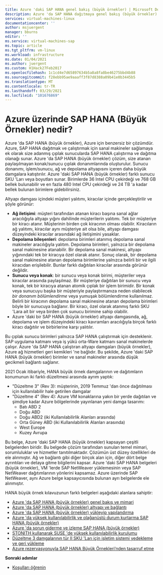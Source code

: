 ```yaml
---
title: Azure 'daki SAP HANA genel bakış (büyük örnekler) | Microsoft Docs
description: Azure 'da SAP HANA dağıtmaya genel bakış (büyük örnekler).
services: virtual-machines-linux
documentationcenter: ''
author: msjuergent
manager: bburns
editor: ''
ms.service: virtual-machines-sap
ms.topic: article
ms.tgt_pltfrm: vm-linux
ms.workload: infrastructure
ms.date: 01/04/2021
ms.author: juergent
ms.custom: H1Hack27Feb2017
ms.openlocfilehash: 1c1cd4e7d65897634b5a8a8fa8be46275bbd4b88
ms.sourcegitcommit: f28ebb95ae9aaaff3f87d8388a09b41e0b3445b5
ms.translationtype: MT
ms.contentlocale: tr-TR
ms.lasthandoff: 03/29/2021
ms.locfileid: "101676869"
---
```

#  <a name="what-is-sap-hana-on-azure-large-instances"></a>Azure üzerinde SAP HANA (Büyük Örnekler) nedir?

Azure 'da SAP HANA (büyük örnekler), Azure için benzersiz bir çözümdür. Azure, SAP HANA dağıtmak ve çalıştırmak için sanal makineler sağlamaya ek olarak size adanmış çıplak sunucularda SAP HANA çalıştırma ve dağıtma olanağı sunar. Azure 'da SAP HANA (büyük örnekler) çözüm, size atanan paylaşılmayan konak/sunucu çıplak donanımlarında oluşturulur. Sunucu donanımı, işlem/sunucu, ağ ve depolama altyapısını içeren daha büyük damgalara katıştırılır. Azure 'daki SAP HANA (büyük örnekler) farklı sunucu SKU 'Ları veya boyutları sunar. Birimlerde 36 Intel CPU çekirdeği ve 768 GB bellek bulunabilir ve en fazla 480 Intel CPU çekirdeği ve 24 TB 'a kadar bellek bulunan birimlere gidebilirsiniz.

Altyapı damgası içindeki müşteri yalıtımı, kiracılar içinde gerçekleştirilir ve şöyle görünür:

- **Ağ iletişimi**: müşteri tarafından atanan kiracı başına sanal ağlar aracılığıyla altyapı yığını dahilinde müşterilerin yalıtımı. Tek bir müşteriye bir kiracı atanır. Müşterinin birden çok kiracının olması olabilir. Kiracıların ağ yalıtımı, kiracılar aynı müşteriye ait olsa bile, altyapı damgası düzeyindeki kiracılar arasındaki ağ iletişimini yasaklar.
- **Depolama bileşenleri**: depolama birimleri atanmış depolama sanal makineler aracılığıyla yalıtım. Depolama birimleri, yalnızca bir depolama sanal makinesine atanabilir. Bir depolama sanal makinesi, altyapı yığınındaki tek bir kiracıya özel olarak atanır. Sonuç olarak, bir depolama sanal makinesine atanan depolama birimlerine yalnızca belirli bir ve ilgili kiracıdan erişilebilir. Bunlar farklı dağıtılan kiracılar arasında görünür değildir.
- **Sunucu veya konak**: bir sunucu veya konak birimi, müşteriler veya kiracılar arasında paylaşılmaz. Bir müşteriye dağıtılan bir sunucu veya konak, tek bir kiracıya atanan atomik çıplak bir işlem birimidir. Bir konak veya sunucuyu başka bir müşteriyle paylaştırmanıza neden olabilecek *bir donanım bölümlendirme* veya yumuşak bölümlendirme kullanılmaz. Belirli bir kiracının depolama sanal makinesine atanan depolama birimleri böyle bir sunucuya bağlanır. Bir kiracı, özel olarak atanmış farklı SKU 'Lara ait bir veya birden çok sunucu birimine sahip olabilir.
- Azure 'daki bir SAP HANA (büyük örnekler) altyapı damgasında, ağ, depolama ve işlem düzeyindeki kiracı kavramları aracılığıyla birçok farklı kiracı dağıtılır ve birbirlerine karşı yalıtılır. 


Bu çıplak sunucu birimleri yalnızca SAP HANA çalıştırmak için desteklenir. SAP uygulama katmanı veya iş yükü orta-Ware katmanı sanal makinelerde çalışır. Azure 'da SAP HANA çalıştıran altyapı damgaları (büyük örnekler), Azure ağ hizmetleri geri kemikleri 'ne bağlıdır. Bu şekilde, Azure 'daki SAP HANA (büyük örnekler) birimler ve sanal makineler arasında düşük gecikmeli bağlantı sağlanır.

2021 Ocak itibariyle, HANA büyük örnek damgalarının ve dağıtımların konumunun iki farklı düzeltmesi arasında ayrım yaptık:

- "Düzeltme 3" (Rev 3): müşterinin, 2019 Temmuz 'dan önce dağıtılması için kullanılabilir hale getirilen damgalar
- "Düzeltme 4" (Rev 4): Azure VM konaklarına yakın bir yerde dağıtılan ve şimdiye kadar Azure bölgelerinde yayınlanan yeni damga tasarımı:
    -  Batı ABD 2 
    -  Doğu ABD
    -  Doğu ABD2 (iki Kullanılabilirlik Alanları arasında)
    -  Orta Güney ABD (iki Kullanılabilirlik Alanları arasında)
    -  West Europe
    -  Kuzey Avrupa


Bu belge, Azure 'daki SAP HANA (büyük örnekler) kapsayan çeşitli belgelerden biridir. Bu belgede çözüm tarafından sunulan temel mimari, sorumluluklar ve hizmetler tanıtılmaktadır. Çözümün üst düzey özellikleri de ele alınmıştır. Ağ ve bağlantı gibi diğer birçok alan için, diğer dört belge ayrıntıları ve detaya gitme bilgilerini kapsar. Azure 'daki SAP HANA belgeleri (büyük örnekler), VM 'lerde SAP NetWeaver yüklemesinin veya SAP NetWeaver dağıtımlarının yönlerini kapsamaz. Azure üzerinde SAP NetWeaver, aynı Azure belge kapsayıcısında bulunan ayrı belgelerde ele alınmıştır. 


HANA büyük örnek kılavuzunun farklı belgeleri aşağıdaki alanlara sahiptir:

- [Azure 'da SAP HANA (büyük örnekler) genel bakış ve mimari](hana-overview-architecture.md)
- [Azure 'da SAP HANA (büyük örnekler) altyapı ve bağlantı](hana-overview-infrastructure-connectivity.md)
- [Azure 'da SAP HANA (büyük örnekler) yükleyip yapılandırma](hana-installation.md)
- [Azure 'da yüksek kullanılabilirlik ve olağanüstü durum kurtarma SAP HANA (büyük örnekler)](hana-overview-high-availability-disaster-recovery.md)
- [Azure 'da sorun giderme ve izleme SAP HANA (büyük örnekler)](troubleshooting-monitoring.md)
- [STONITH kullanarak SUSE 'de yüksek kullanılabilirlik kurulumu](./ha-setup-with-stonith.md)
- [Düzeltme 3 damgalarının tür II SKU 'Ları için işletim sistemi yedekleme ve geri yükleme](./os-backup-type-ii-skus.md)
- [Azure rezervasyonuyla SAP HANA Büyük Örnekleri’nden tasarruf etme](../../../cost-management-billing/reservations/prepay-hana-large-instances-reserved-capacity.md)

**Sonraki adımlar**
- [Koşulları öğrenin](hana-know-terms.md)
